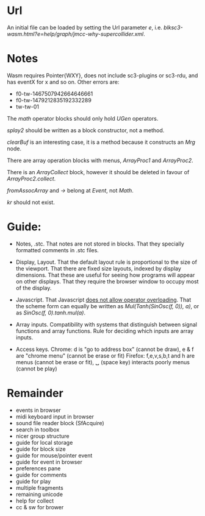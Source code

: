 # Url

An initial file can be loaded by setting the Url parameter _e_,
i.e. _blksc3-wasm.html?e=help/graph/jmcc-why-supercollider.xml_.

# Notes

Wasm requires Pointer{WXY}, does not include sc3-plugins or sc3-rdu, and has eventX for x and so on.
Other errors are:

- f0-tw-1467507942664646661
- f0-tw-1479212835192332289
- tw-tw-01

The _math_ operator blocks should only hold _UGen_ operators.

_splay2_ should be written as a block constructor, not a method.

_clearBuf_ is an interesting case, it is a method because it constructs an _Mrg_ node.

There are array operation blocks with menus, _ArrayProc1_ and _ArrayProc2_.

There is an _ArrayCollect_ block, however it should be deleted in favour of _ArrayProc2.collect_.

_fromAssocArray_ and _->_ belong at _Event_, not _Math_.

_kr_ should not exist.

# Guide:

- Notes, .stc.
  That notes are not stored in blocks.
  That they specially formatted comments in .stc files.

- Display, Layout.
  That the default layout rule is proportional to the size of the viewport.
  That there are fixed size layouts,  indexed by display dimensions.
  That these are useful for seeing how programs will appear on other displays.
  That they require the browser window to occupy most of the display.

- Javascript.
  That Javascript [does not allow operator overloading](https://github.com/tc39/proposal-operator-overloading).
  That the scheme form can equally be written as _Mul(Tanh(SinOsc(f, 0)), a)_,
  or as _SinOsc(f, 0).tanh.mul(a)_.

- Array inputs.
  Compatibility with systems that distinguish between signal functions and array functions.
  Rule for deciding which inputs are array inputs.

- Access keys.
  Chrome: d is "go to address box" (cannot be draw), e & f are "chrome menu" (cannot be erase or fit)
  Firefox: f,e,v,s,b,t and h are menus (cannot be erase or fit), ␣ (space key) interacts poorly menus (cannot be play)

# Remainder

- events in browser
- midi keyboard input in browser
- sound file reader block (SfAcquire)
- search in toolbox
- nicer group structure
- guide for local storage
- guide for block size
- guide for mouse/pointer event
- guide for event in browser
- preferences pane
- guide for comments
- guide for play
- multiple fragments
- remaining unicode
- help for collect
- cc & sw for brower
